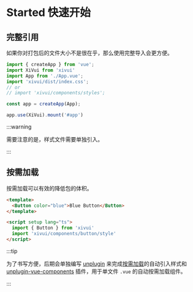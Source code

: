 # Started 快速开始

## 完整引用

如果你对打包后的文件大小不是很在乎，那么使用完整导入会更方便。

```ts
import { createApp } from 'vue';
import XiVui from 'xivui'
import App from './App.vue';
import 'xivui/dist/index.css';
// or
// import 'xivui/components/styles';

const app = createApp(App);

app.use(XiVui).mount('#app')
```

:::warning

需要注意的是，样式文件需要单独引入。

:::

## 按需加载

按需加载可以有效的降低包的体积。

```html
<template>
  <Button color="blue">Blue Button</Button>
</template>

<script setup lang="ts">
  import { Button } from 'xivui'
  import 'xivui/components/button/style'
</script>
```

:::tip

为了书写方便，后期会单独编写 [unplugin](https://github.com/unjs/unplugin) 来完成[按需加载](./started.md#按需加载)的自动引入样式和 [unplugin-vue-components](https://github.com/unplugin/unplugin-vue-components) 插件，用于单文件 `.vue` 的自动按需加载组件。

:::